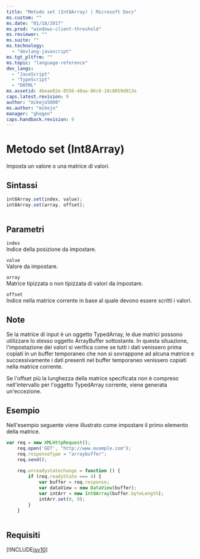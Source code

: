 ```yaml
---
title: "Metodo set (Int8Array) | Microsoft Docs"
ms.custom: ""
ms.date: "01/18/2017"
ms.prod: "windows-client-threshold"
ms.reviewer: ""
ms.suite: ""
ms.technology: 
  - "devlang-javascript"
ms.tgt_pltfrm: ""
ms.topic: "language-reference"
dev_langs: 
  - "JavaScript"
  - "TypeScript"
  - "DHTML"
ms.assetid: 4beae82e-8556-48aa-86c6-18c8859d913e
caps.latest.revision: 9
author: "mikejo5000"
ms.author: "mikejo"
manager: "ghogen"
caps.handback.revision: 9
---
```

# Metodo set (Int8Array)
Imposta un valore o una matrice di valori.  
  
## Sintassi  
  
```javascript  
int8Array.set(index, value);  
int8Array.set(array, offset);  
  
```  
  
## Parametri  
 `index`  
 Indice della posizione da impostare.  
  
 `value`  
 Valore da impostare.  
  
 `array`  
 Matrice tipizzata o non tipizzata di valori da impostare.  
  
 `offset`  
 Indice nella matrice corrente in base al quale devono essere scritti i valori.  
  
## Note  
 Se la matrice di input è un oggetto TypedArray, le due matrici possono utilizzare lo stesso oggetto ArrayBuffer sottostante.  In questa situazione, l'impostazione dei valori si verifica come se tutti i dati venissero prima copiati in un buffer temporaneo che non si sovrappone ad alcuna matrice e successivamente i dati presenti nel buffer temporaneo venissero copiati nella matrice corrente.  
  
 Se l'offset più la lunghezza della matrice specificata non è compreso nell'intervallo per l'oggetto TypedArray corrente, viene generata un'eccezione.  
  
## Esempio  
 Nell'esempio seguente viene illustrato come impostare il primo elemento della matrice.  
  
```javascript  
var req = new XMLHttpRequest();  
    req.open('GET', "http://www.example.com");  
    req.responseType = "arraybuffer";  
    req.send();  
  
    req.onreadystatechange = function () {  
        if (req.readyState === 4) {  
            var buffer = req.response;  
            var dataView = new DataView(buffer);  
            var intArr = new Int8Array(buffer.byteLength);  
            intArr.set(0, 9);  
        }  
    }  
  
```  
  
## Requisiti  
 [!INCLUDE[jsv10](../../javascript/reference/includes/jsv10-md.md)]